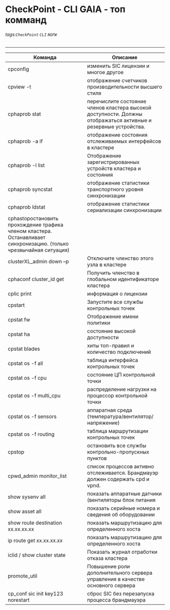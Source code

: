 # CheckPoint - CLI GAIA - топ комманд
###### tags:`CheckPoint` `CLI` `NGFW`
---

|Команда|Описание|
|---|---|
|cpconfig|изменить SIC лицензии и многое другое|
|cpview -t|отображение счетчиков производительности высшего стиля|
|cphaprob stat|перечислите состояние членов кластера высокой доступности. Должны отображаться активные и резервные устройства.|
|cphaprob -a if|отображение состояния отслеживаемых интерфейсов в кластере|
|cphaprob -l list|Отображение зарегистрированных устройств кластера и состояния|
|cphaprob syncstat|отображение статистики транспортного уровня синхронизации|
|cphaprob ldstat|отображение статистики сериализации синхронизации|
|cphastopостановить прохождение трафика членом кластера. Останавливает синхронизацию. (только чрезвычайная ситуация)|
|clusterXL_admin down –p|Отключите членство этого узла в кластере|
|cphaconf cluster_id get|Получить членство в глобальном идентификаторе кластера|
|cplic print|информация о лицензии|
|cpstart|Запустите все службы контрольных точек|
|cpstat fw|Отображение имени политики| времени установки политики и таблицы интерфейса|
|cpstat ha|состояние высокой доступности|
|cpstat blades|хиты топ-правил и количество подключений|
|cpstat os -f all|таблица интерфейса контрольных точек| таблица маршрутизации| версия| состояние памяти| загрузка процессора дисковое пространство|
|cpstat os -f cpu|состояние ЦП контрольной точки|
|cpstat os -f multi_cpu|распределение нагрузки на процессор контрольной точки|
|cpstat os -f sensors|аппаратная среда (температура/вентилятор/напряжение)|
|cpstat os -f routing|таблица маршрутизации контрольных точек|
|cpstop | остановить все службы контрольно-пропускных пунктов|
|cpwd_admin monitor_list|список процессов активно отслеживается. Брандмауэр должен содержать cpd и vpnd.|
|show sysenv all|показать аппаратные датчики (вентиляторы блок питания| температура| вольт)|
|show asset all|показать серийные номера и сведения об оборудовании|
|show route destination xx.xx.xx.xx|показать маршрутизацию для определенного хоста|
|ip route get xx.xx.xx.xx|показать маршрутизацию для определенного хоста|
|iclid / show cluster state|Показать журнал отработки отказа кластера|
|promote_util|Повышение роли дополнительного сервера управления в качестве основного сервера|
|cp_conf sic init key123 norestart|сброс SIC без перезапуска процесса брандмауэра|






























